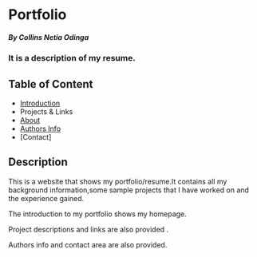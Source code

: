 # Portfolio
 
 ##### By Collins Netia Odinga 
 ### It is a description of my resume.
 
 ## Table of Content


 + [Introduction](#introduction) 
 + Projects & Links
 + [About](#about) 
 + [Authors Info](#author-Info)
 + [Contact] 


  ## Description
 <p>This is  a website that shows my portfolio/resume.It contains all my background information,some sample projects that I have worked on and the experience gained.</p>

 
 <p>The introduction to my portfolio shows my homepage.</p>
 <p>Project descriptions and links are also provided .</p>
 <p>Authors info and contact area are also provided.</p>














